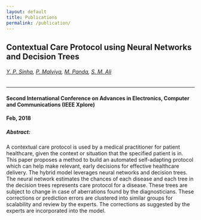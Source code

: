 ```yaml
---
layout: default
title: Publications
permalink: /publication/
---
```


## Contextual Care Protocol using Neural Networks and Decision Trees
###### [Y. P. Sinha](https://in.linkedin.com/in/yash-pratyush-sinha-0b4756ba), [P. Malviya](https://in.linkedin.com/in/pranshumalviya2), [M. Panda](https://in.linkedin.com/in/minerva-panda-22b04593), [S. M. Ali](https://www.linkedin.com/in/syedmohdali121/)
--------------------------------------------------
#### Second International Conference on Advances in Electronics, Computer and Communications (IEEE Xplore)
#### Feb, 2018

##### Abstract: 
A contextual care protocol is used by a medical
practitioner for patient healthcare, given the context or situation
that the specified patient is in. This paper proposes a method to
build an automated self-adapting protocol which can help make
relevant, early decisions for effective healthcare delivery. The
hybrid model leverages neural networks and decision trees. The
neural network estimates the chances of each disease and each
tree in the decision trees represents care protocol for a disease.
These trees are subject to change in case of aberrations found
by the diagnosticians. These corrections or prediction errors
are clustered into similar groups for scalability and review by
the experts. The corrections as suggested by the experts are
incorporated into the model.

